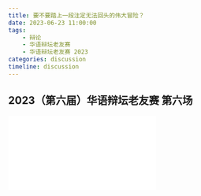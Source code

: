 ```yaml
---
title: 要不要踏上一段注定无法回头的伟大冒险？
date: 2023-06-23 11:00:00
tags:
    - 辩论
    - 华语辩坛老友赛
    - 华语辩坛老友赛 2023
categories: discussion
timeline: discussion
---
```


## 2023（第六届）华语辩坛老友赛 第六场

<iframe src="//player.bilibili.com/player.html?aid=657600600&bvid=BV1Va4y1A7ST&cid=1172997107&page=1" scrolling="no" border="0" frameborder="no" framespacing="0" allowfullscreen="true"> </iframe>